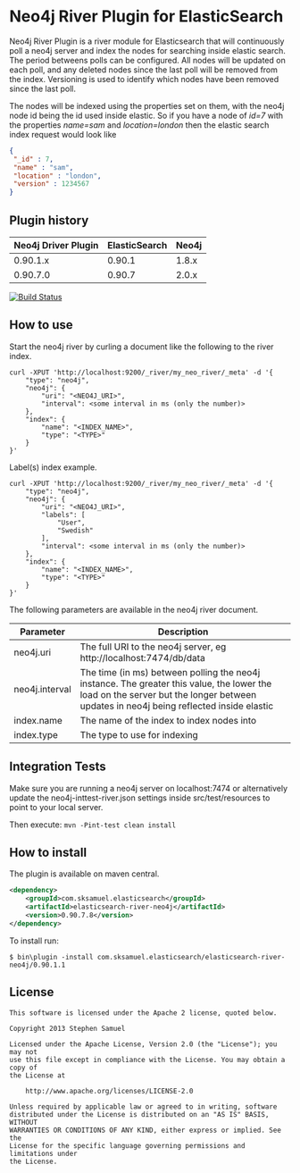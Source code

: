 Neo4j River Plugin for ElasticSearch
=========================

Neo4j River Plugin is a river module for Elasticsearch that will continuously poll a neo4j server and index the nodes for searching inside elastic search. The period betweens polls can be configured. All nodes will be updated on each poll, and any deleted nodes since the last poll will be removed from the index. Versioning is used to identify which nodes have been removed since the last poll.

The nodes will be indexed using the properties set on them, with the neo4j node id being the id used inside elastic. So if you have a node of _id=7_ with the properties _name=sam_ and _location=london_ then the elastic search index request would look like

```json
{
 "_id" : 7,
 "name" : "sam",
 "location" : "london",
 "version" : 1234567
}
```



## Plugin history

| Neo4j Driver Plugin | ElasticSearch | Neo4j |
| ------ | --------- | --------- |
| 0.90.1.x | 0.90.1 | 1.8.x |
| 0.90.7.0 | 0.90.7 | 2.0.x |

[![Build Status](https://travis-ci.org/sksamuel/elasticsearch-river-neo4j.png)](https://travis-ci.org/sksamuel/elasticsearch-river-neo4j)



## How to use

Start the neo4j river by curling a document like the following to the river index.

```
curl -XPUT 'http://localhost:9200/_river/my_neo_river/_meta' -d '{
    "type": "neo4j",
    "neo4j": {
        "uri": "<NEO4J_URI>",
        "interval": <some interval in ms (only the number)>
    },
    "index": {
        "name": "<INDEX_NAME>",
        "type": "<TYPE>"
    }
}'
```
Label(s) index example.

```
curl -XPUT 'http://localhost:9200/_river/my_neo_river/_meta' -d '{
    "type": "neo4j",
    "neo4j": {
        "uri": "<NEO4J_URI>",
        "labels": [
            "User",
            "Swedish"
        ],
        "interval": <some interval in ms (only the number)>
    },
    "index": {
        "name": "<INDEX_NAME>",
        "type": "<TYPE>"
    }
}'
```

The following parameters are available in the neo4j river document.

| Parameter | Description |
| ------ | --------- |
| neo4j.uri | The full URI to the neo4j server, eg http://localhost:7474/db/data |
| neo4j.interval | The time (in ms) between polling the neo4j instance. The greater this value, the lower the load on the server but the longer between updates in neo4j being reflected inside elastic |
| index.name | The name of the index to index nodes into |
| index.type | The type to use for indexing |



## Integration Tests

Make sure you are running a neo4j server on localhost:7474 or alternatively update the neo4j-inttest-river.json settings inside src/test/resources
to point to your local server.

Then execute:
```mvn -Pint-test clean install```


## How to install

The plugin is available on maven central.

```xml
<dependency>
    <groupId>com.sksamuel.elasticsearch</groupId>
    <artifactId>elasticsearch-river-neo4j</artifactId>
    <version>0.90.7.8</version>
</dependency>
```

To install run:
```
$ bin\plugin -install com.sksamuel.elasticsearch/elasticsearch-river-neo4j/0.90.1.1
```



## License
```
This software is licensed under the Apache 2 license, quoted below.

Copyright 2013 Stephen Samuel

Licensed under the Apache License, Version 2.0 (the "License"); you may not
use this file except in compliance with the License. You may obtain a copy of
the License at

    http://www.apache.org/licenses/LICENSE-2.0

Unless required by applicable law or agreed to in writing, software
distributed under the License is distributed on an "AS IS" BASIS, WITHOUT
WARRANTIES OR CONDITIONS OF ANY KIND, either express or implied. See the
License for the specific language governing permissions and limitations under
the License.
```

